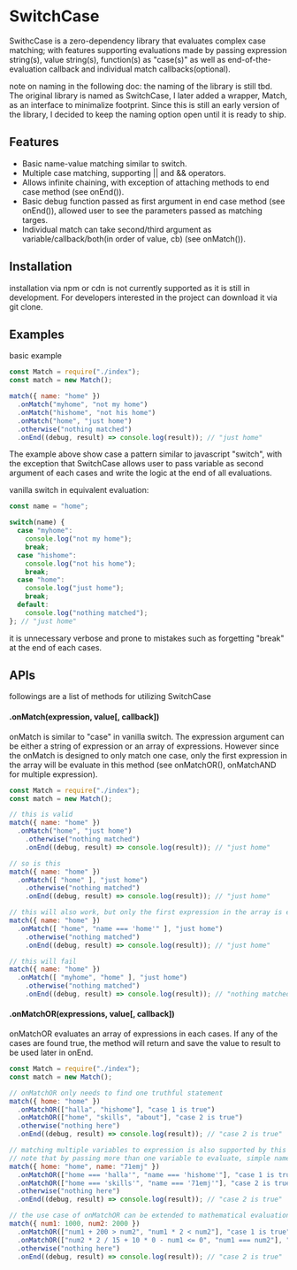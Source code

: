 # SwitchCase
SwithcCase is a zero-dependency library that evaluates complex case matching; with features supporting evaluations made by passing expression string(s), value string(s), function(s) as "case(s)" as well as end-of-the-evaluation callback and individual match callbacks(optional). 

note on naming in the following doc: the naming of the library is still tbd. The original library is named as SwitchCase, I later added a wrapper, Match, as an interface to minimalize footprint. Since this is still an early version of the library, I decided to keep the naming option open until it is ready to ship.

## Features
* Basic name-value matching similar to switch.
* Multiple case matching, supporting || and && operators.
* Allows infinite chaining, with exception of attaching methods to end case method (see onEnd()).
* Basic debug function passed as first argument in end case method (see onEnd()), allowed user to see the parameters passed as matching targes.
* Individual match can take second/third argument as variable/callback/both(in order of value, cb) (see onMatch()).

## Installation
installation via npm or cdn is not currently supported as it is still in development.
For developers interested in the project can download it via git clone.

## Examples
basic example

``` javascript
const Match = require("./index");
const match = new Match();

match({ name: "home" })
  .onMatch("myhome", "not my home")
  .onMatch("hishome", "not his home")
  .onMatch("home", "just home")
  .otherwise("nothing matched")
  .onEnd((debug, result) => console.log(result)); // "just home"
``` 

The example above show case a pattern similar to javascript "switch", with the exception that SwitchCase allows user to pass variable as second argument of each cases and write the logic at the end of all evaluations.

vanilla switch in equivalent evaluation:
``` javascript
const name = "home";

switch(name) {
  case "myhome":
    console.log("not my home");
    break;
  case "hishome":
    console.log("not his home");
    break;
  case "home":
    console.log("just home");
    break;
  default: 
    console.log("nothing matched");
}; // "just home"
```
it is unnecessary verbose and prone to mistakes such as forgetting "break" at the end of each cases.


## APIs
followings are a list of methods for utilizing SwitchCase

#### .onMatch(expression, value[, callback])
onMatch is similar to "case" in vanilla switch. The expression argument can be either a string of expression or an array of expressions. However since the onMatch is designed to only match one case, only the first expression in the array will be evaluate in this method (see onMatchOR(), onMatchAND for multiple expression).

``` javascript
const Match = require("./index");
const match = new Match();

// this is valid
match({ name: "home" })
  .onMatch("home", "just home")
	.otherwise("nothing matched")
	.onEnd((debug, result) => console.log(result)); // "just home"

// so is this
match({ name: "home" })
  .onMatch([ "home" ], "just home")
	.otherwise("nothing matched")
	.onEnd((debug, result) => console.log(result)); // "just home"

// this will also work, but only the first expression in the array is evaluated
match({ name: "home" })
  .onMatch([ "home", "name === 'home'" ], "just home")
	.otherwise("nothing matched")
	.onEnd((debug, result) => console.log(result)); // "just home"

// this will fail
match({ name: "home" })
  .onMatch([ "myhome", "home" ], "just home")
	.otherwise("nothing matched")
	.onEnd((debug, result) => console.log(result)); // "nothing matched"
```

#### .onMatchOR(expressions, value[, callback])
onMatchOR evaluates an array of expressions in each cases. If any of the cases are found true, the method will return and save the value to result to be used later in onEnd.

``` javascript
const Match = require("./index");
const match = new Match();

// onMatchOR only needs to find one truthful statement
match({ home: "home" })
  .onMatchOR(["halla", "hishome"], "case 1 is true")
  .onMatchOR(["home", "skills", "about"], "case 2 is true")
  .otherwise("nothing here")
  .onEnd((debug, result) => console.log(result)); // "case 2 is true"

// matching multiple variables to expression is also supported by this method
// note that by passing more than one variable to evaluate, simple name-value is not supported
match({ home: "home", name: "71emj" })
  .onMatchOR(["home === 'halla'", "name === 'hishome'"], "case 1 is true")
  .onMatchOR(["home === 'skills'", "name === '71emj'"], "case 2 is true")
  .otherwise("nothing here")
  .onEnd((debug, result) => console.log(result)); // "case 2 is true"

// the use case of onMatchOR can be extended to mathematical evaluations
match({ num1: 1000, num2: 2000 })
  .onMatchOR(["num1 + 200 > num2", "num1 * 2 < num2"], "case 1 is true")
  .onMatchOR(["num2 * 2 / 15 + 10 * 0 - num1 <= 0", "num1 === num2"], "case 2 is true")
  .otherwise("nothing here")
  .onEnd((debug, result) => console.log(result)); // "case 2 is true"
```
